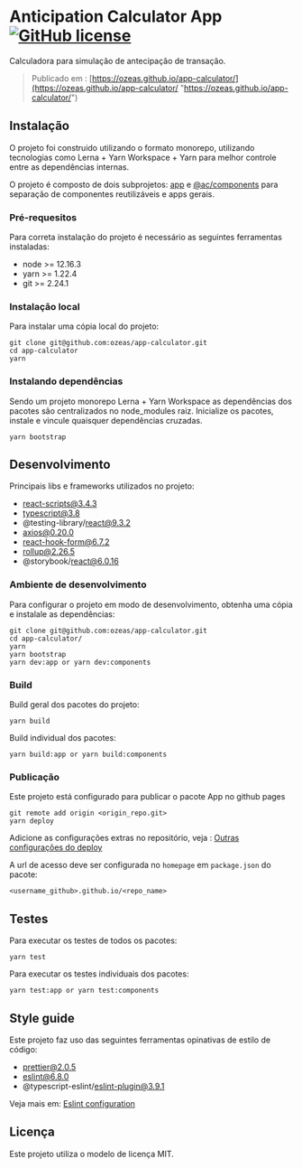 # Anticipation Calculator App [![GitHub license](https://img.shields.io/badge/license-MIT-blue.svg?style=flat-square)](https://github.com/your/your-project/blob/master/LICENSE)

Calculadora para simulação de antecipação de transação.

> Publicado em : [https://ozeas.github.io/app-calculator/](https://ozeas.github.io/app-calculator/ "https://ozeas.github.io/app-calculator/")

## Instalação

O projeto foi construido utilizando o formato monorepo, utilizando tecnologias como Lerna + Yarn Workspace + Yarn para melhor controle entre as dependências internas.

O projeto é composto de dois subprojetos: [app](https://github.com/ozeas/app-calculator/tree/master/packages/app "app") e [@ac/components](https://github.com/ozeas/app-calculator/tree/master/packages/ui-components "@ac/components") para separação de componentes reutilizáveis e apps gerais.

### Pré-requesitos

Para correta instalação do projeto é necessário as seguintes ferramentas instaladas:

- node >= 12.16.3
- yarn >= 1.22.4
- git >= 2.24.1

### Instalação local

Para instalar uma cópia local do projeto:

```shell
git clone git@github.com:ozeas/app-calculator.git
cd app-calculator
yarn
```

### Instalando dependências

Sendo um projeto monorepo Lerna + Yarn Workspace as dependências dos pacotes são centralizados no node_modules raiz.  Inicialize os pacotes, instale e vincule quaisquer dependências cruzadas.

```shell
yarn bootstrap
```

## Desenvolvimento

Principais libs e frameworks utilizados no projeto:

- react-scripts@3.4.3
- typescript@3.8
- @testing-library/react@9.3.2
- axios@0.20.0
- react-hook-form@6.7.2
- rollup@2.26.5
- @storybook/react@6.0.16


### Ambiente de desenvolvimento

Para configurar o projeto em modo de desenvolvimento, obtenha uma cópia e instalale as dependências:

```shell
git clone git@github.com:ozeas/app-calculator.git
cd app-calculator/
yarn
yarn bootstrap
yarn dev:app or yarn dev:components
```

### Build

Build geral dos pacotes do projeto:

```shell
yarn build
```

Build individual dos pacotes:
```shell
yarn build:app or yarn build:components
```

### Publicação
Este projeto está configurado para publicar o pacote App no github pages

```shell
git remote add origin <origin_repo.git>
yarn deploy
```

Adicione as configurações extras no repositório, veja : [Outras configurações do deploy](https://create-react-app.dev/docs/deployment#step-4-for-a-project-page-ensure-your-projects-settings-use-gh-pages "Outras configurações do deploy")

A url de acesso deve ser configurada no `homepage` em `package.json` do pacote:

```
<username_github>.github.io/<repo_name>
```

## Testes

Para executar os testes de todos os pacotes:
```shell
yarn test
```

Para executar os testes individuais dos pacotes:
```shell
yarn test:app or yarn test:components
```

## Style guide

Este projeto faz uso das seguintes ferramentas opinativas de estilo de código:

- prettier@2.0.5
- eslint@6.8.0
- @typescript-eslint/eslint-plugin@3.9.1

Veja mais em: [Eslint configuration](https://github.com/ozeas/app-calculator/blob/70478495f3ba536205ded2499da5ae486d9443e1/.eslintrc.json#L2 "Eslint configuration")


## Licença

Este projeto utiliza o modelo de licença MIT.